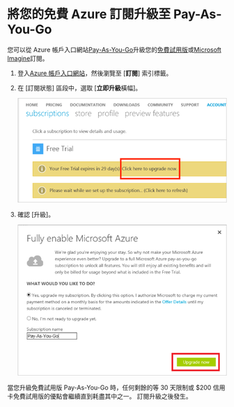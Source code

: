 <properties
   pageTitle="將您的免費 Azure 訂閱升級至 Pay-As-You-Go |Microsoft Azure"
   description="說明程序和免費訂閱從升級為 Pay-As-You-Go 的需求"
   services=""
   documentationCenter=""
   authors="jlian"
   manager="mbaldwin"
   editor=""
   tags="billing"
   />

<tags
   ms.service="billing"
   ms.devlang="na"
   ms.topic="article"
   ms.tgt_pltfrm="na"
   ms.workload="na"
   ms.date="10/26/2016"
   ms.author="jlian"/>

# <a name="upgrade-your-free-azure-subscription-to-pay-as-you-go"></a>將您的免費 Azure 訂閱升級至 Pay-As-You-Go

您可以從 Azure 帳戶入口網站[Pay-As-You-Go](https://azure.microsoft.com/offers/ms-azr-0003p/)升級您的[免費試用版](https://azure.microsoft.com/free/)或[Microsoft Imagine](https://azure.microsoft.com/offers/ms-azr-0144p/)訂閱。 

1. 登入[Azure 帳戶入口網站](https://account.windowsazure.com/subscriptions)，然後瀏覽至 [**訂閱**] 索引標籤。

2. 在 [訂閱狀態] 區段中，選取 [**立即升級**橫幅]。

    ![若要從免費試用版升級至 Pay-As-You-Go 的通知](./media/billing-upgrade-azure-subscription/billpage.png)

3. 確認 [升級]。

    ![確認升級您的訂閱](./media/billing-upgrade-azure-subscription/Upgrade.png)

當您升級免費試用版 Pay-As-You-Go 時，任何剩餘的等 30 天限制或 $200 信用卡免費試用版的優點會繼續直到耗盡其中之一。 訂閱升級之後發生。
